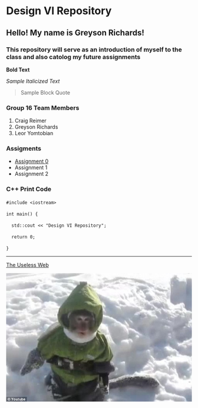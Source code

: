# Design VI Repository
## Hello! My name is Greyson Richards!
### This repository will serve as an introduction of myself to the class and also catolog my future assignments

**Bold Text**

*Sample Italicized Text*

>Sample Block Quote

### Group 16 Team Members
1. Craig Reimer
2. Greyson Richards
3. Leor Yomtobian

### Assigments
- [Assignment 0](https://github.com/grichard17/EE322-A/blob/main/README.md)
- Assignment 1
- Assignment 2

### C++ Print Code
`#include <iostream>`

`int main() {`

`  std::cout << "Design VI Repository";`

`  return 0;`

`}`

---
[The Useless Web](https://theuselessweb.com)

![Snow Macaque in Winter Clothes](snowmacaque.jpg)
